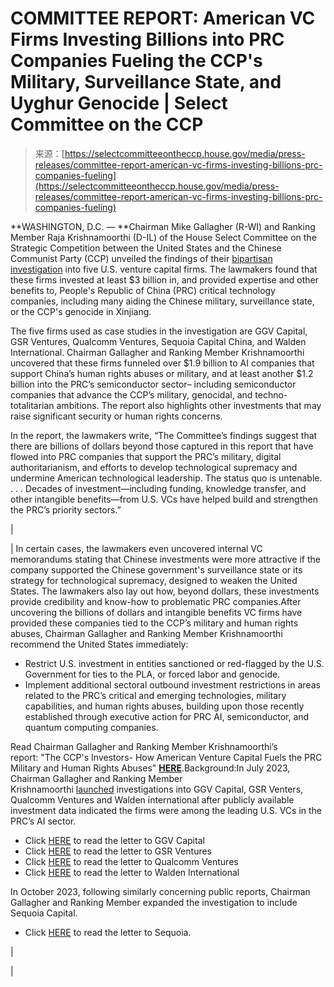 <!--yml
category: 未分类
date: 2024-05-27 14:43:40
-->

# COMMITTEE REPORT: American VC Firms Investing Billions into PRC Companies Fueling the CCP's Military, Surveillance State, and Uyghur Genocide | Select Committee on the CCP

> 来源：[https://selectcommitteeontheccp.house.gov/media/press-releases/committee-report-american-vc-firms-investing-billions-prc-companies-fueling](https://selectcommitteeontheccp.house.gov/media/press-releases/committee-report-american-vc-firms-investing-billions-prc-companies-fueling)

**WASHINGTON, D.C. — **Chairman Mike Gallagher (R-WI) and Ranking Member Raja Krishnamoorthi (D-IL) of the House Select Committee on the Strategic Competition between the United States and the Chinese Communist Party (CCP) unveiled the findings of their [bipartisan investigation](//selectcommitteeontheccp.house.gov/media/letters/letters-venture-capital-firms-funding-problematic-prc-companies) into five U.S. venture capital firms. The lawmakers found that these firms invested at least $3 billion in, and provided expertise and other benefits to, People's Republic of China (PRC) critical technology companies, including many aiding the Chinese military, surveillance state, or the CCP's genocide in Xinjiang.

The five firms used as case studies in the investigation are GGV Capital, GSR Ventures, Qualcomm Ventures, Sequoia Capital China, and Walden International. Chairman Gallagher and Ranking Member Krishnamoorthi uncovered that these firms funneled over $1.9 billion to AI companies that support China’s human rights abuses or military, and at least another $1.2 billion into the PRC’s semiconductor sector– including semiconductor companies that advance the CCP’s military, genocidal, and techno-totalitarian ambitions. The report also highlights other investments that may raise significant security or human rights concerns.

In the report, the lawmakers write, “The Committee’s findings suggest that there are billions of dollars beyond those captured in this report that have flowed into PRC companies that support the PRC’s military, digital authoritarianism, and efforts to develop technological supremacy and undermine American technological leadership. The status quo is untenable. . . . Decades of investment—including funding, knowledge transfer, and other intangible benefits—from U.S. VCs have helped build and strengthen the PRC’s priority sectors.”

|  

&#124; ﻿In certain cases, the lawmakers even uncovered internal VC memorandums stating that Chinese investments were more attractive if the company supported the Chinese government's surveillance state or its strategy for technological supremacy, designed to weaken the United States. The lawmakers also lay out how, beyond dollars, these investments provide credibility and know-how to problematic PRC companies.﻿After uncovering the billions of dollars and intangible benefits VC firms have provided these companies tied to the CCP’s military and human rights abuses, Chairman Gallagher and Ranking Member Krishnamoorthi recommend the United States immediately: 
*   Restrict U.S. investment in entities sanctioned or red-flagged by the U.S. Government for ties to the PLA, or forced labor and genocide.
*   Implement additional sectoral outbound investment restrictions in areas related to the PRC’s critical and emerging technologies, military capabilities, and human rights abuses, building upon those recently established through executive action for PRC AI, semiconductor, and quantum computing companies. 

Read Chairman Gallagher and Ranking Member Krishnamoorthi’s report: "The CCP's Investors- How American Venture Capital Fuels the PRC Military and Human Rights Abuses" [**HERE**](/sites/evo-subsites/selectcommitteeontheccp.house.gov/files/evo-media-document/2024-02-08%20FINAL%20VC%20Report.pdf).Background:In July 2023, Chairman Gallagher and Ranking Member Krishnamoorthi [l](//selectcommitteeontheccp.house.gov/media/investigations/select-committee-launches-investigations-us-venture-capital-firms-funding)[aunched](//selectcommitteeontheccp.house.gov/media/investigations/select-committee-launches-investigations-us-venture-capital-firms-funding) investigations into GGV Capital, GSR Venters, Qualcomm Ventures and Walden international after publicly available investment data indicated the firms were among the leading U.S. VCs in the PRC’s AI sector.

*   Click [HERE](/sites/evo-subsites/selectcommitteeontheccp.house.gov/files/evo-media-document/2023.07.18-letter-to-ggv.pdf) to read the letter to GGV Capital
*   Click [HERE](/sites/evo-subsites/selectcommitteeontheccp.house.gov/files/evo-media-document/2023.07.18-letter-to-gsr.pdf) to read the letter to GSR Ventures
*   Click [HERE](/sites/evo-subsites/selectcommitteeontheccp.house.gov/files/evo-media-document/2023.07.18-letter-to-qualcomm-ventures.pdf) to read the letter to Qualcomm Ventures
*   Click [HERE](/sites/evo-subsites/selectcommitteeontheccp.house.gov/files/evo-media-document/2023.07.18-letter-to-walden.pdf) to read the letter to Walden International

In October 2023, following similarly concerning public reports, Chairman Gallagher and Ranking Member expanded the investigation to include Sequoia Capital.

*   Click [HERE](/sites/evo-subsites/selectcommitteeontheccp.house.gov/files/evo-media-document/2023.10.17-letter-to-sequoia-capital.pdf) to read the letter to Sequoia. 

 &#124;

 |